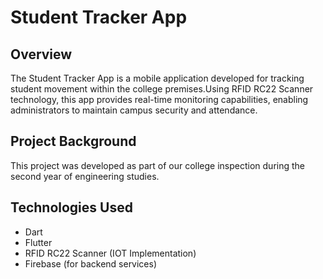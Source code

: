 # Student Tracker App

## Overview
The Student Tracker App is a mobile application developed for tracking student movement within the college premises.Using RFID RC22 Scanner technology, this app provides real-time monitoring capabilities, enabling administrators to maintain campus security and attendance.

## Project Background
This project was developed as part of our college inspection during the second year of engineering studies.

## Technologies Used
- Dart
- Flutter
- RFID RC22 Scanner (IOT Implementation)
- Firebase (for backend services)

